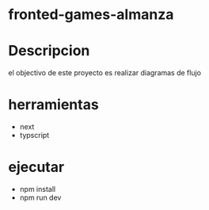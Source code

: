 # fronted-games-almanza

# Descripcion 
 el objectivo de este proyecto es realizar diagramas de flujo

# herramientas 
 - next
 - typscript

 # ejecutar
 - npm install
 - npm run dev